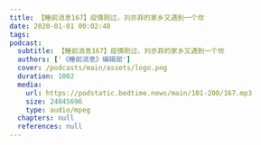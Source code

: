 ```yaml
---
title: 【睡前消息167】疫情刚过，刘亦菲的家乡又遇到一个坎
date: 2020-01-01 00:02:48
tags:
podcast:
  subtitle: 【睡前消息167】疫情刚过，刘亦菲的家乡又遇到一个坎
  authors: ['《睡前消息》编辑部']
  cover: /podcasts/main/assets/logo.png
  duration: 1002
  media:
    url: https://podstatic.bedtime.news/main/101-200/167.mp3
    size: 24045696
    type: audio/mpeg
  chapters: null
  references: null
---
```

